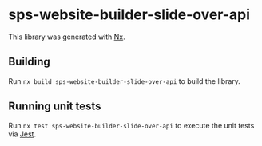 # sps-website-builder-slide-over-api

This library was generated with [Nx](https://nx.dev).

## Building

Run `nx build sps-website-builder-slide-over-api` to build the library.

## Running unit tests

Run `nx test sps-website-builder-slide-over-api` to execute the unit tests via [Jest](https://jestjs.io).
